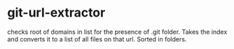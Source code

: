 # git-url-extractor
checks root of domains in list for the presence of .git folder. Takes the index and converts it to a list of all files on that url. Sorted in folders.
